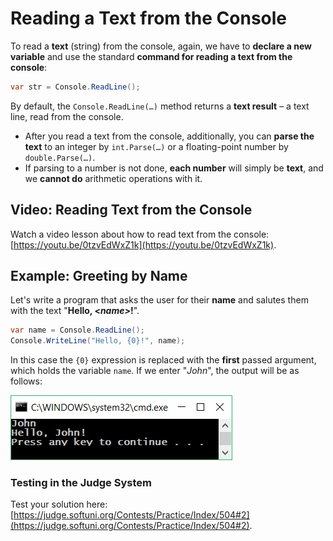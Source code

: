# Reading a Text from the Console

To read a **text** (string) from the console, again, we have to **declare a new variable** and use the standard **command for reading a text from the console**:

```csharp
var str = Console.ReadLine();
```

By default, the `Console.ReadLine(…)` method returns a **text result** – a text line, read from the console.

* After you read a text from the console, additionally, you can **parse the text** to an integer by `int.Parse(…)` or a floating-point number by `double.Parse(…)`.
* If parsing to a number is not done, **each number** will simply be **text**, and we **cannot do** arithmetic operations with it.

## Video: Reading Text from the Console

Watch a video lesson about how to read text from the console: [https://youtu.be/0tzvEdWxZ1k](https://youtu.be/0tzvEdWxZ1k).

## Example: Greeting by Name

Let's write a program that asks the user for their **name** and salutes them with the text "**Hello, <**_**name>**_**!**".

```csharp
var name = Console.ReadLine();
Console.WriteLine("Hello, {0}!", name);
```

In this case the `{0}` expression is replaced with the **first** passed argument, which holds the variable `name`. If we enter "_John_", the output will be as follows:

![](../../../assets/chapter-2-images/00.Greeting-by-name-01.jpg)

### Testing in the Judge System

Test your solution here: [https://judge.softuni.org/Contests/Practice/Index/504#2](https://judge.softuni.org/Contests/Practice/Index/504#2).
